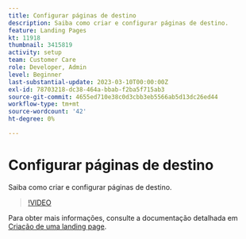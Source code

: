 ```yaml
---
title: Configurar páginas de destino
description: Saiba como criar e configurar páginas de destino.
feature: Landing Pages
kt: 11918
thumbnail: 3415819
activity: setup
team: Customer Care
role: Developer, Admin
level: Beginner
last-substantial-update: 2023-03-10T00:00:00Z
exl-id: 78703218-dc38-464a-bbab-f2ba5f715ab3
source-git-commit: 4655ed710e38c0d3cbb3eb5566ab5d13dc26ed44
workflow-type: tm+mt
source-wordcount: '42'
ht-degree: 0%

---
```


# Configurar páginas de destino

Saiba como criar e configurar páginas de destino.

>[!VIDEO](https://video.tv.adobe.com/v/3415819/?quality=12&learn=on)

Para obter mais informações, consulte a documentação detalhada em [Criação de uma landing page](https://experienceleague.adobe.com/docs/campaign-classic/using/designing-content/editing-html-content/creating-a-landing-page.html).
